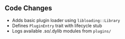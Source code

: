 ## Code Changes

- Adds basic plugin loader using `libloading::Library`
- Defines `PluginEntry` trait with lifecycle stub
- Logs available .so/.dylib modules from `plugins/`
